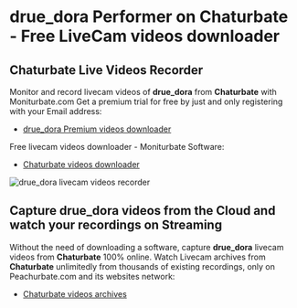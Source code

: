 # drue_dora Performer on Chaturbate - Free LiveCam videos downloader

## Chaturbate Live Videos Recorder

Monitor and record livecam videos of **drue_dora** from **Chaturbate** with Moniturbate.com
Get a premium trial for free by just and only registering with your Email address:
* [drue_dora Premium videos downloader](https://moniturbate.com/request-demo-licence-key.html)

Free livecam videos downloader - Moniturbate Software:
* [Chaturbate videos downloader](https://moniturbate.com/moniturbate-download-software.html)

![drue_dora livecam videos recorder](https://peachurnet.com/templates/moniturbate-software.png)


## Capture drue_dora videos from the Cloud and watch your recordings on Streaming

Without the need of downloading a software, capture **drue_dora** livecam videos from **Chaturbate** 100% online.
Watch Livecam archives from **Chaturbate** unlimitedly from thousands of existing recordings, only on Peachurbate.com and its websites network:
* [Chaturbate videos archives](https://peachurnet.com/)